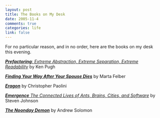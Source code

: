 ```yaml
--- 
layout: post
title: The Books on My Desk
date: 2005-11-4
comments: true
categories: life
link: false
---
```

For no particular reason, and in no order, here are the books on my desk this evening.

<i><a href="http://www.amazon.com/exec/obidos/tg/detail/-/0596008740/qid=1131170297/sr=8-1/ref=pd_bbs_1/002-7701629-4859233?v=glance&s=books&n=507846" title="Prefactoring"><b>Prefactoring</b>: Extreme Abstraction, Extreme Separation, Extreme Readability</a></i> by Ken Pugh

<i><b><a href="http://www.amazon.com/exec/obidos/tg/detail/-/0877939322/qid=1131170349/sr=2-1/ref=pd_bbs_b_2_1/002-7701629-4859233?v=glance&s=books" title="Finding Your Way After Your Spouse Dies">Finding Your Way After Your Spouse Dies</a></b></i> by Marta Felber

<i><b><a href="http://www.amazon.com/exec/obidos/tg/detail/-/0375826688/qid=1131170401/sr=2-2/ref=pd_bbs_b_2_2/002-7701629-4859233?v=glance&s=books" title="Eragon">Eragon</a></b></i> by Christopher Paolini

<i><a href="http://www.amazon.com/exec/obidos/tg/detail/-/0684868768/qid=1131170481/sr=2-1/ref=pd_bbs_b_2_1/002-7701629-4859233?v=glance&s=books" title="Emergence"><b>Emergence</b> The Connected Lives of Ants, Brains, Cities, and Software</a></i> by Steven Johnson

<i><b><a href="http://www.amazon.com/exec/obidos/tg/detail/-/0684854678/qid=1131170540/sr=2-1/ref=pd_bbs_b_2_1/002-7701629-4859233?v=glance&s=books" title="The Noonday Demon">The Noonday Demon</a></b></i> by Andrew Solomon
